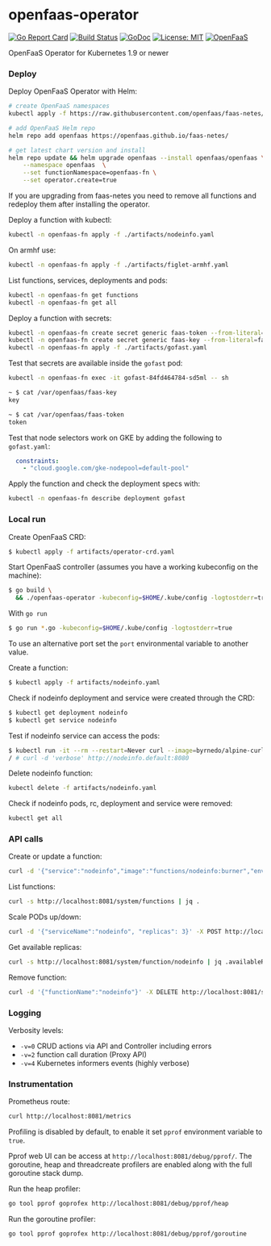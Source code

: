 # openfaas-operator

[![Go Report Card](https://goreportcard.com/badge/github.com/openfaas-incubator/openfaas-operator)](https://goreportcard.com/report/github.com/openfaas-incubator/openfaas-operator) [![Build
Status](https://travis-ci.org/openfaas-incubator/openfaas-operator.svg?branch=master)](https://travis-ci.org/openfaas-incubator/openfaas-operator) [![GoDoc](https://godoc.org/github.com/openfaas-incubator/openfaas-operator?status.svg)](https://godoc.org/github.com/openfaas-incubator/openfaas-operator) [![License: MIT](https://img.shields.io/badge/License-MIT-yellow.svg)](https://opensource.org/licenses/MIT)
[![OpenFaaS](https://img.shields.io/badge/openfaas-serverless-blue.svg)](https://www.openfaas.com)

OpenFaaS Operator for Kubernetes 1.9 or newer

### Deploy

Deploy OpenFaaS Operator with Helm:

```bash
# create OpenFaaS namespaces
kubectl apply -f https://raw.githubusercontent.com/openfaas/faas-netes/master/namespaces.yml

# add OpenFaaS Helm repo
helm repo add openfaas https://openfaas.github.io/faas-netes/

# get latest chart version and install
helm repo update && helm upgrade openfaas --install openfaas/openfaas \
    --namespace openfaas  \
    --set functionNamespace=openfaas-fn \
    --set operator.create=true
```

If you are upgrading from faas-netes you need to remove all functions and redeploy them after installing the operator.

Deploy a function with kubectl:

```bash
kubectl -n openfaas-fn apply -f ./artifacts/nodeinfo.yaml
```

On armhf use:

```bash
kubectl -n openfaas-fn apply -f ./artifacts/figlet-armhf.yaml
```

List functions, services, deployments and pods:

```bash
kubectl -n openfaas-fn get functions
kubectl -n openfaas-fn get all
``` 

Deploy a function with secrets:

```bash
kubectl -n openfaas-fn create secret generic faas-token --from-literal=faas-token=token
kubectl -n openfaas-fn create secret generic faas-key --from-literal=faas-key=key
kubectl -n openfaas-fn apply -f ./artifacts/gofast.yaml
```

Test that secrets are available inside the `gofast` pod:

```bash
kubectl -n openfaas-fn exec -it gofast-84fd464784-sd5ml -- sh

~ $ cat /var/openfaas/faas-key 
key

~ $ cat /var/openfaas/faas-token 
token
``` 

Test that node selectors work on GKE by adding the following to `gofast.yaml`:

```yaml
  constraints:
    - "cloud.google.com/gke-nodepool=default-pool"
```

Apply the function and check the deployment specs with:

```bash
kubectl -n openfaas-fn describe deployment gofast
```

### Local run

Create OpenFaaS CRD:
```bash
$ kubectl apply -f artifacts/operator-crd.yaml
```

Start OpenFaaS controller (assumes you have a working kubeconfig on the machine):

```bash
$ go build \
  && ./openfaas-operator -kubeconfig=$HOME/.kube/config -logtostderr=true -v=4
```

With `go run`

```bash
$ go run *.go -kubeconfig=$HOME/.kube/config -logtostderr=true
```

To use an alternative port set the `port` environmental variable to another value.

Create a function:
```bash
$ kubectl apply -f artifacts/nodeinfo.yaml
```

Check if nodeinfo deployment and service were created through the CRD:
```bash
$ kubectl get deployment nodeinfo
$ kubectl get service nodeinfo
```

Test if nodeinfo service can access the pods:
```bash
$ kubectl run -it --rm --restart=Never curl --image=byrnedo/alpine-curl --command -- sh
/ # curl -d 'verbose' http://nodeinfo.default:8080
```

Delete nodeinfo function:
```bash
kubectl delete -f artifacts/nodeinfo.yaml 
```

Check if nodeinfo pods, rc, deployment and service were removed:
```bash
kubectl get all
```

### API calls

Create or update a function:

```bash
curl -d '{"service":"nodeinfo","image":"functions/nodeinfo:burner","envProcess":"node main.js","labels":{"com.openfaas.scale.min":"2","com.openfaas.scale.max":"15"},"environment":{"output":"verbose","debug":"true"}}' -X POST  http://localhost:8081/system/functions
```

List functions:

```bash
curl -s http://localhost:8081/system/functions | jq .
```

Scale PODs up/down:

```bash
curl -d '{"serviceName":"nodeinfo", "replicas": 3}' -X POST http://localhost:8081/system/scale-function/nodeinfo
```

Get available replicas:

```bash
curl -s http://localhost:8081/system/function/nodeinfo | jq .availableReplicas
```

Remove function:

```bash
curl -d '{"functionName":"nodeinfo"}' -X DELETE http://localhost:8081/system/functions
```


### Logging

Verbosity levels:

* `-v=0` CRUD actions via API and Controller including errors
* `-v=2` function call duration (Proxy API)
* `-v=4` Kubernetes informers events (highly verbose)

### Instrumentation

Prometheus route:

```bash
curl http://localhost:8081/metrics
```

Profiling is disabled by default, to enable it set `pprof` environment variable to `true`.

Pprof web UI can be access at `http://localhost:8081/debug/pprof/`. The goroutine, heap and threadcreate 
profilers are enabled along with the full goroutine stack dump.

Run the heap profiler:

```bash
go tool pprof goprofex http://localhost:8081/debug/pprof/heap
```

Run the goroutine profiler:

```bash
go tool pprof goprofex http://localhost:8081/debug/pprof/goroutine
```
